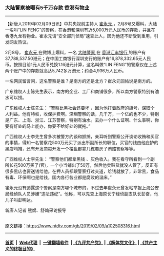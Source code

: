 ### 大陆警察被曝有5千万存款 香港有物业
------------------------

<div class="post_content">
 <p>
  【新唐人2019年02月09日讯】中共央视前主持人
  <a href="https://www.ntdtv.com/gb/崔永元.htm">
   崔永元
  </a>
  ，2月8号又爆料，大陆一名叫“LIN FENG”的警察，在香港和深圳有近5,000万元人民币的存款，并且在香港九龙有物业。崔永元请“安全部刑侦局”速查此人，因为他还不断受到重用，引发网友热议。
 </p>
 <p>
  2月8号，
  <a href="https://www.ntdtv.com/gb/崔永元.htm">
   崔永元
  </a>
  在微博上爆料，一名
  <a href="https://www.ntdtv.com/gb/大陆警察.htm">
   大陆警察
  </a>
  在
  <a href="https://www.ntdtv.com/gb/香港汇丰银行.htm">
   香港汇丰银行
  </a>
  的账户有37,788,537.50港元；在中国工商银行深圳支行的账户有16,878,332.65元人民币。按照目前1元人民币兑换1.16港元计算，这名叫做“LIN FENG”的警察仅在上述两个账户中的存款就高达5,742多万港元；约合4,936万人民币。
 </p>
 <p>
  一名网民留言问，这名警察是谁？是南方的还是北方？崔永元回帖说是南方的。
 </p>
 <p>
  广东维权人士陈先生表示，南方的企业、工厂和商铺很多，所以南方警察特别有油水可以捞。
 </p>
 <p>
  广东维权人士陈先生： “警察比黑社会还要坏 ，因为他打着政府的旗号，谋取个人利益。他有特权，收保护费啊。深圳警察的话，几千万，一个亿的也不少，特别是广东、上海、浙江、江苏警察，特别有油水。去办一个什么证啊、什么事啊，你要有好处的马上能办，你要不给好处的就拖。”
 </p>
 <p>
  广西维权人士李先生曾多次被警方约谈和抓捕，亲耳听到警察公开谈论收贿和买官的事情，得知一名警察花500万元买了派出所副所长的职位，买官的钱由他庇护的黑店均摊，还有开发商每开发一个楼盘都拿几栋套房子贿赂警察等等。
 </p>
 <p>
  广西维权人士李先生： “警察他们都拿黑钱 、灰色收入。我在看守所看到一个副所长花500万买了(官)，一个小当铺出了50万，然后他卖赃货就没人管了，反正有很多黑店也要送钱给他。在押人员都跟警察打过交道，给钱就放了，非常黑，食品有毒、环保啊也是给钱，国内各行各业都是腐败的温床。”
 </p>
 <p>
  崔永元没有透露这个警察是南方哪个城市的，不过去年崔永元曾发帖举报上海公安局经侦队人员涉嫌“违法违纪”。他称，可以先查上海原长宁经侦副支队长彭奋，他儿子叫彭明达。
 </p>
 <p>
  新唐人记者 熊斌、舒灿采访报导
 </p>
 <div class="single_ad">
 </div>
</div>

<br/>原文链接：https://www.ntdtv.com/gb/2019/02/09/a102508316.html


------------------------
#### [首页](https://github.com/gfw-breaker/banned-news/blob/master/README.md) &nbsp;|&nbsp; [Web代理](https://github.com/labour-camp/helloworld) &nbsp;|&nbsp; [一键翻墙软件](https://github.com/gfw-breaker/nogfw/blob/master/README.md) &nbsp;| [《九评共产党》](https://github.com/gfw-breaker/9ping.md/blob/master/README.md#九评之一评共产党是什么) | [《解体党文化》](https://github.com/gfw-breaker/jtdwh.md/blob/master/README.md) | [《共产主义的终极目的》](https://github.com/gfw-breaker/gczydzjmd.md/blob/master/README.md)

